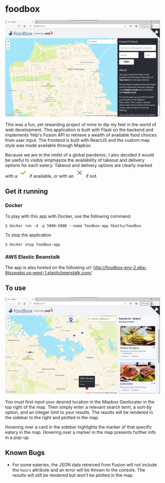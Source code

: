 # foodbox

![img](opening-screen.png)

This was a fun, yet rewarding project of mine to dip my feet in the world of web development. This application is built with Flask on the backend and 
implements Yelp's Fusion API to retrieve a wealth of available food choices from user input. The frontend is built with ReactJS and the custom map style was made 
available through Mapbox. 

Because we are in the midst of a global pandemic, I also decided it would be useful to visibly emphasize the availability of takeout and delivery options for 
each eatery. Takeout and delivery options are clearly marked with a ![img](flask_app/static/images/check.svg) if available, or with an ![img](flask_app/static/images/x.svg) if not. 

## Get it running
### Docker

To play with this app with Docker, use the following command
```
$ docker run -d -p 5000:5000 --name foodbox-app hbattu/foodbox
```
To stop the application 
```
$ docker stop foodbox-app
```
### AWS Elastic Beanstalk
The app is also hosted on the following url: http://foodbox-env-2.eba-8tsswabp.us-west-1.elasticbeanstalk.com/

## To use

![img](results-screen.png)

You must first input your desired location in the Mapbox Geolocater in the top right of the map. Then simply enter a relevant search term, a sort-by option, and an
integer limit to your results. The results will be rendered in the sidebar to the right and plotted in the map.

Hovering over a card in the sidebar highlights the marker of that specific eatery in the map. Hovering over a marker in the map presents further info in a pop-up.

## Known Bugs

* For some eateries, the JSON data retreived from Fusion will not include the `hours` attribute and an error will be thrown to the console. 
  The results will still be rendered but won't be plotted in the map.
